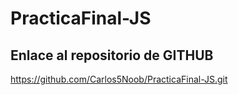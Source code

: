 # PracticaFinal-JS

## Enlace al repositorio de GITHUB
https://github.com/Carlos5Noob/PracticaFinal-JS.git
